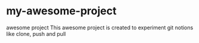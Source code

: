 # my-awesome-project
awesome project
This awesome project is created to experiment git notions like clone, push and pull
